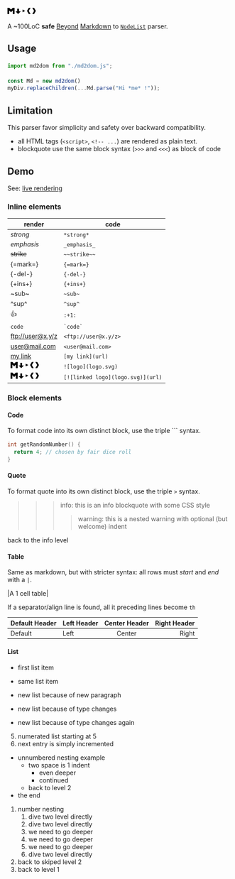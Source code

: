 ![logo](logo.svg)

A ~100LoC **safe** [Beyond](https://www.johnmacfarlane.net/beyond-markdown.html) [Markdown](https://spec.commonmark.org/)
to [`NodeList`](https://developer.mozilla.org/en-US/docs/Web/API/NodeList) parser.

## Usage

```usage.ts
import md2dom from "./md2dom.js";

const Md = new md2dom()
myDiv.replaceChildren(...Md.parse("Hi *me* !"));
```

## Limitation

This parser favor simplicity and safety over backward compatibility.

- all HTML tags (`<script>`, `<!-- ...`) are rendered as plain text.
- blockquote use the same block syntax (`>>>` and `<<<`) as block of code

## Demo

See: [live rendering](//yne.fr/md2dom)

### Inline elements

| render             | code                 |
| ------             | ----                 |
| *strong*           | `*strong*`           |
| _emphasis_         | `_emphasis_`         |
| ~~strike~~         | `~~strike~~`         |
| {=mark=}           | `{=mark=}`           |
| {-del-}            | `{-del-}`            |
| {+ins+}            | `{+ins+}`            |
| ~sub~              | `~sub~`              |
| ^sup^              | `^sup^`              |
| :+1:               | `:+1:`               |
| `code`             | `` `code` ``         |
| <ftp://user@x.y/z> | `<ftp://user@x.y/z>` |
| <user@mail.com>    | `<user@mail.com>`    |
| [my link](url)     | `[my link](url)`     |
| ![logo](logo.svg)  | `![logo](logo.svg)`  |
| [![linked logo](logo.svg)](url) | `[![linked logo](logo.svg)](url)` |

### Block elements

#### Code

To format code into its own distinct block, use the triple ``` syntax.

```prng.c
int getRandomNumber() {
  return 4; // chosen by fair dice roll
}
```

#### Quote

To format quote into its own distinct block, use the triple `>` syntax.

>>>info:
this is an info blockquote with some CSS style
  >>>>warning:
  this is a nested warning with optional (but welcome) indent
  >>>>
back to the info level
>>>

#### Table

Same as markdown, but with stricter syntax: all rows must *start* and *end* with a `|`.

|A 1 cell table|

If a separator/align line is found, all it preceding lines become `th`

|Default Header | Left Header | Center Header | Right Header |
|-------        | :----       | :------:      | -----:       |
|Default        | Left        | Center        | Right        |

#### List

- first list item
- same list item

- new list because of new paragraph
* new list because of type changes
+ new list because of type changes again

5. numerated list starting at 5
2. next entry is simply incremented 

- unnumbered nesting example
  - two space is 1 indent
    -  even deeper
    -  continued
  - back to level 2
- the end

1. number nesting
    1. dive two level directly
    1. dive two level directly
      1. we need to go deeper
      2. we need to go deeper
      1. we need to go deeper
    3. dive two level directly
  1. back to skiped level 2
1. back to level 1
  
